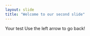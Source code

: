 ```yaml
---
layout: slide
title: "Welcome to our second slide"
---
```

Your test
Use the left arrow to go back!

